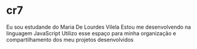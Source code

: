 # cr7

Eu sou estudande do Maria De Lourdes Vilela
Estou me desenvolvendo na linguagem JavaScript
Utilizo esse espaço para minha organização e compartilhamento dos meu projetos desenvolvidos
